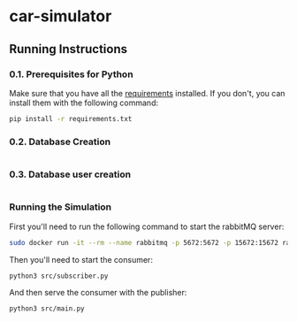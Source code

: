 # car-simulator
 
## Running Instructions


### 0.1. Prerequisites for Python
Make sure that you have all the [requirements]([requirements](https://github.com/GDevigili/car-simulator/blob/main/requirements.txt)) installed. If you don't, you can install them with the following command:

```bash
pip install -r requirements.txt
```

### 0.2. Database Creation

```bash 
```

### 0.3. Database user creation

```bash 
```

### Running the Simulation

First you'll need to run the following command to start the rabbitMQ server:

```bash
sudo docker run -it --rm --name rabbitmq -p 5672:5672 -p 15672:15672 rabbitmq:3-management
```

Then you'll need to start the consumer:

```bash
python3 src/subscriber.py
```

And then serve the consumer with the publisher:
```
python3 src/main.py
```